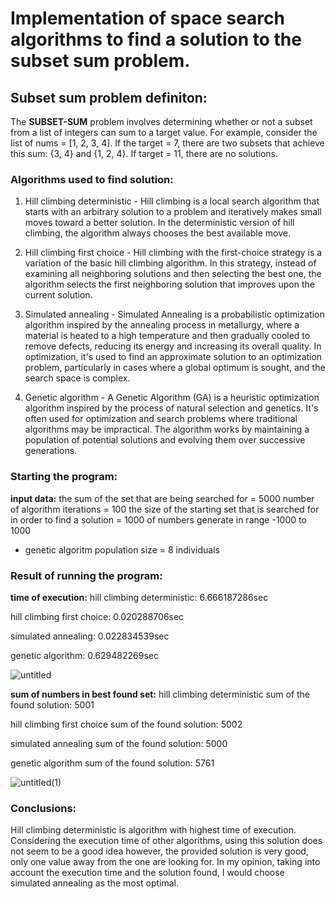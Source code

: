 # Implementation of space search algorithms to find a solution to the subset sum problem. 

## Subset sum problem definiton:

The **SUBSET-SUM** problem involves determining whether or not a subset from a list of integers can sum to a target value. For example, consider the list of nums = [1, 2, 3, 4]. If the target = 7, there are two subsets that achieve this sum: {3, 4} and {1, 2, 4}. If target = 11, there are no solutions.

### Algorithms used to find solution:

1. Hill climbing deterministic - Hill climbing is a local search algorithm that starts with an arbitrary solution to a problem and iteratively makes small moves toward a better solution. In the deterministic version of hill climbing, the algorithm always chooses the best available move.
   
2. Hill climbing first choice - Hill climbing with the first-choice strategy is a variation of the basic hill climbing algorithm. In this strategy, instead of examining all neighboring solutions and then selecting the best one, the algorithm selects the first neighboring solution that improves upon the current solution.
   
3. Simulated annealing - Simulated Annealing is a probabilistic optimization algorithm inspired by the annealing process in metallurgy, where a material is heated to a high temperature and then gradually cooled to remove defects, reducing its energy and increasing its overall quality. In optimization, it's used to find an approximate solution to an optimization problem, particularly in cases where a global optimum is sought, and the search space is complex.
   
4. Genetic algorithm - A Genetic Algorithm (GA) is a heuristic optimization algorithm inspired by the process of natural selection and genetics. It's often used for optimization and search problems where traditional algorithms may be impractical. The algorithm works by maintaining a population of potential solutions and evolving them over successive generations.

### Starting the program:

**input data:**
the sum of the set that are being searched for = 5000
number of algorithm iterations = 100
the size of the starting set that is searched for in order to find a solution = 1000 of numbers generate in range -1000 to 1000
* genetic algoritm population size = 8 individuals

### Result of running the program:

**time of execution:**
hill climbing deterministic: 6.666187286sec

hill climbing first choice: 0.020288706sec

simulated annealing: 0.022834539sec

genetic algorithm: 0.629482269sec

![untitled](https://github.com/OliwierKossak/subset_sum_problem/assets/138603416/a67dfece-6313-410f-a531-ed3cc3ab4fc8)

**sum of numbers in best found set:**
hill climbing deterministic sum of the found solution: 5001

hill climbing first choice sum of the found solution: 5002

simulated annealing sum of the found solution: 5000

genetic algorithm sum of the found solution: 5761

![untitled(1)](https://github.com/OliwierKossak/subset_sum_problem/assets/138603416/8889b8db-294d-4dc8-ba93-b3782a8b22c5)

### Conclusions:
Hill climbing deterministic is algorithm with highest time of execution. Considering the execution time of other algorithms, using this solution does not seem to be a good idea however, the provided solution is very good, only one value away from the one are looking for. In my opinion, taking into account the execution time and the solution found, I would choose simulated annealing  as the most optimal.


